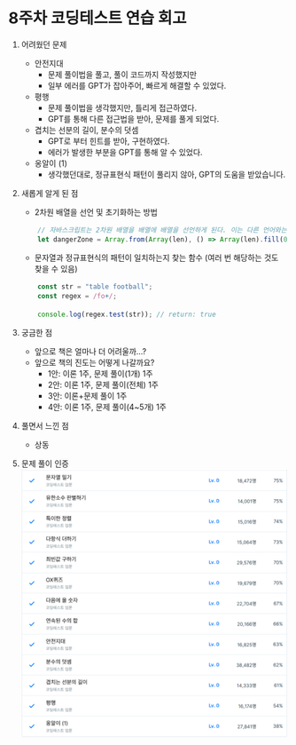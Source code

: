 # 8주차 코딩테스트 연습 회고

1. 어려웠던 문제
    - 안전지대
      - 문제 풀이법을 풀고, 풀이 코드까지 작성했지만
      - 일부 에러를 GPT가 잡아주어, 빠르게 해결할 수 있었다.
    - 평행
      - 문제 풀이법을 생각했지만, 틀리게 접근하였다.
      - GPT를 통해 다른 접근법을 받아, 문제를 풀게 되었다.
    - 겹치는 선분의 길이, 분수의 덧셈
      - GPT로 부터 힌트를 받아, 구현하였다.
      - 에러가 발생한 부분을 GPT를 통해 알 수 있었다.
    - 옹알이 (1)
      - 생각했던대로, 정규표현식 패턴이 풀리지 않아, GPT의 도움을 받았습니다.
2. 새롭게 알게 된 점
    - 2차원 배열을 선언 및 초기화하는 방법
    ```jsx
        // 자바스크립트는 2차원 배열을 배열에 배열을 선언하게 된다. 이는 다른 언어와는 다른 방식이다.
        let dangerZone = Array.from(Array(len), () => Array(len).fill(0))
    ```
    - 문자열과 정규표현식의 패턴이 일치하는지 찾는 함수 (여러 번 해당하는 것도 찾을 수 있음)
    ```jsx
        const str = "table football";
        const regex = /fo+/;
    
        console.log(regex.test(str)); // return: true
    ```
3. 궁금한 점
    - 앞으로 책은 얼마나 더 어려울까...?
    - 앞으로 책의 진도는 어떻게 나갈까요?
      - 1안: 이론 1주, 문제 풀이(1개) 1주
      - 2안: 이론 1주, 문제 풀이(전체) 1주
      - 3안: 이론+문제 풀이 1주
      - 4안: 이론 1주, 문제 풀이(4~5개) 1주

4. 풀면서 느낀 점
    - 상동

5. 문제 풀이 인증
![img.png](img.png)
